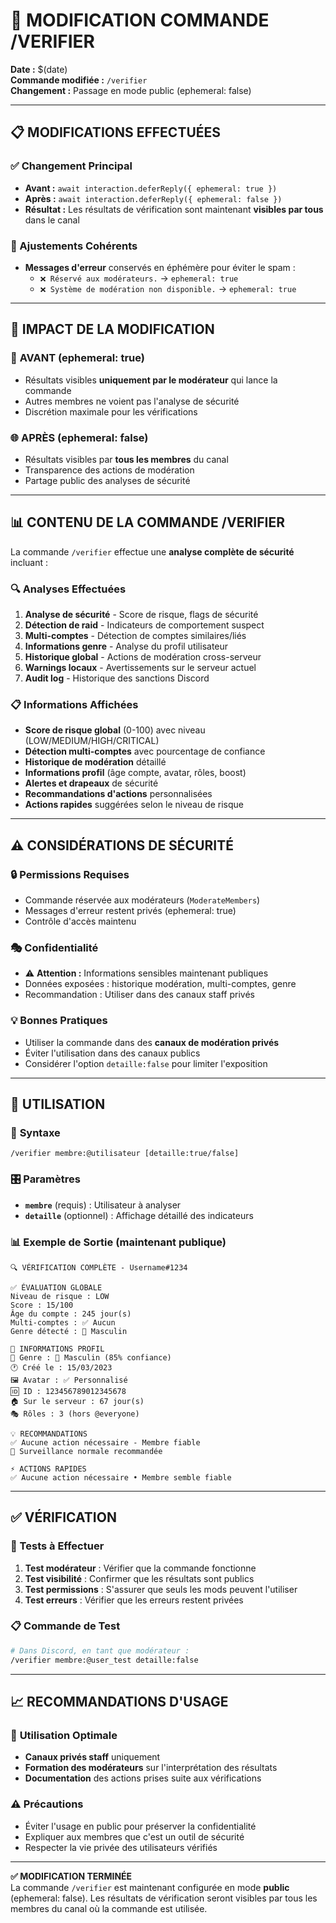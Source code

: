# 🔧 MODIFICATION COMMANDE /VERIFIER

**Date :** $(date)  
**Commande modifiée :** `/verifier`  
**Changement :** Passage en mode public (ephemeral: false)

---

## 📋 MODIFICATIONS EFFECTUÉES

### ✅ Changement Principal
- **Avant :** `await interaction.deferReply({ ephemeral: true })`
- **Après :** `await interaction.deferReply({ ephemeral: false })`
- **Résultat :** Les résultats de vérification sont maintenant **visibles par tous** dans le canal

### 🔧 Ajustements Cohérents
- **Messages d'erreur** conservés en éphémère pour éviter le spam :
  - `❌ Réservé aux modérateurs.` → `ephemeral: true`
  - `❌ Système de modération non disponible.` → `ephemeral: true`

---

## 🎯 IMPACT DE LA MODIFICATION

### 👀 **AVANT** (ephemeral: true)
- Résultats visibles **uniquement par le modérateur** qui lance la commande
- Autres membres ne voient pas l'analyse de sécurité
- Discrétion maximale pour les vérifications

### 🌐 **APRÈS** (ephemeral: false)  
- Résultats visibles par **tous les membres** du canal
- Transparence des actions de modération
- Partage public des analyses de sécurité

---

## 📊 CONTENU DE LA COMMANDE /VERIFIER

La commande `/verifier` effectue une **analyse complète de sécurité** incluant :

### 🔍 **Analyses Effectuées**
1. **Analyse de sécurité** - Score de risque, flags de sécurité
2. **Détection de raid** - Indicateurs de comportement suspect
3. **Multi-comptes** - Détection de comptes similaires/liés  
4. **Informations genre** - Analyse du profil utilisateur
5. **Historique global** - Actions de modération cross-serveur
6. **Warnings locaux** - Avertissements sur le serveur actuel
7. **Audit log** - Historique des sanctions Discord

### 📋 **Informations Affichées**
- **Score de risque global** (0-100) avec niveau (LOW/MEDIUM/HIGH/CRITICAL)
- **Détection multi-comptes** avec pourcentage de confiance
- **Historique de modération** détaillé
- **Informations profil** (âge compte, avatar, rôles, boost)
- **Alertes et drapeaux** de sécurité
- **Recommandations d'actions** personnalisées
- **Actions rapides** suggérées selon le niveau de risque

---

## ⚠️ CONSIDÉRATIONS DE SÉCURITÉ

### 🔒 **Permissions Requises**
- Commande réservée aux modérateurs (`ModerateMembers`)
- Messages d'erreur restent privés (ephemeral: true)
- Contrôle d'accès maintenu

### 🎭 **Confidentialité**
- ⚠️ **Attention :** Informations sensibles maintenant publiques
- Données exposées : historique modération, multi-comptes, genre
- Recommandation : Utiliser dans des canaux staff privés

### 💡 **Bonnes Pratiques**
- Utiliser la commande dans des **canaux de modération privés**
- Éviter l'utilisation dans des canaux publics
- Considérer l'option `detaille:false` pour limiter l'exposition

---

## 🔧 UTILISATION

### 📝 **Syntaxe**
```
/verifier membre:@utilisateur [detaille:true/false]
```

### 🎛️ **Paramètres**
- **`membre`** (requis) : Utilisateur à analyser
- **`detaille`** (optionnel) : Affichage détaillé des indicateurs

### 📊 **Exemple de Sortie** (maintenant publique)
```
🔍 VÉRIFICATION COMPLÈTE - Username#1234

✅ ÉVALUATION GLOBALE
Niveau de risque : LOW
Score : 15/100
Âge du compte : 245 jour(s)
Multi-comptes : ✅ Aucun
Genre détecté : 👨 Masculin

👤 INFORMATIONS PROFIL
👤 Genre : 👨 Masculin (85% confiance)
🕐 Créé le : 15/03/2023
🖼️ Avatar : ✅ Personnalisé
🆔 ID : 123456789012345678
🏠 Sur le serveur : 67 jour(s)
🎭 Rôles : 3 (hors @everyone)

💡 RECOMMANDATIONS
✅ Aucune action nécessaire - Membre fiable
👀 Surveillance normale recommandée

⚡ ACTIONS RAPIDES
✅ Aucune action nécessaire • Membre semble fiable
```

---

## ✅ VÉRIFICATION

### 🧪 Tests à Effectuer
1. **Test modérateur** : Vérifier que la commande fonctionne
2. **Test visibilité** : Confirmer que les résultats sont publics
3. **Test permissions** : S'assurer que seuls les mods peuvent l'utiliser
4. **Test erreurs** : Vérifier que les erreurs restent privées

### 📋 Commande de Test
```bash
# Dans Discord, en tant que modérateur :
/verifier membre:@user_test detaille:false
```

---

## 📈 RECOMMANDATIONS D'USAGE

### 🎯 **Utilisation Optimale**
- **Canaux privés staff** uniquement
- **Formation des modérateurs** sur l'interprétation des résultats
- **Documentation** des actions prises suite aux vérifications

### ⚠️ **Précautions**
- Éviter l'usage en public pour préserver la confidentialité
- Expliquer aux membres que c'est un outil de sécurité
- Respecter la vie privée des utilisateurs vérifiés

---

**✅ MODIFICATION TERMINÉE**  
La commande `/verifier` est maintenant configurée en mode **public** (ephemeral: false). Les résultats de vérification seront visibles par tous les membres du canal où la commande est utilisée.